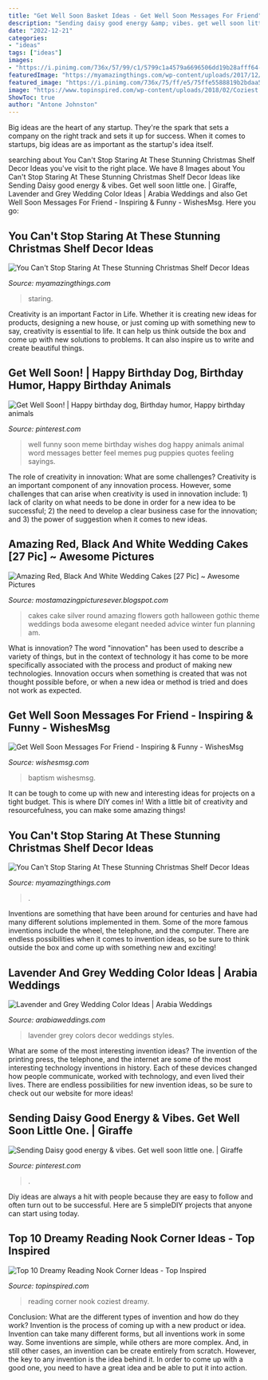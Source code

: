 ```yaml
---
title: "Get Well Soon Basket Ideas - Get Well Soon Messages For Friend"
description: "Sending daisy good energy &amp; vibes. get well soon little one."
date: "2022-12-21"
categories:
- "ideas"
tags: ["ideas"]
images:
- "https://i.pinimg.com/736x/57/99/c1/5799c1a4579a6696506dd19b28afff64--coping-quotes-get-well-wishes.jpg"
featuredImage: "https://myamazingthings.com/wp-content/uploads/2017/12/christmas-shelf-decor-3-.jpg"
featured_image: "https://i.pinimg.com/736x/75/ff/e5/75ffe5588819b2bdaa56bb80ae7154ba--medical-pictures-funny-medical.jpg"
image: "https://www.topinspired.com/wp-content/uploads/2018/02/Coziest.jpg"
ShowToc: true
author: "Antone Johnston"
---
```



Big ideas are the heart of any startup. They're the spark that sets a company on the right track and sets it up for success. When it comes to startups, big ideas are as important as the startup's idea itself. 

	

		
searching about You Can&#039;t Stop Staring At These Stunning Christmas Shelf Decor Ideas you've visit to the right place. We have 8 Images about You Can&#039;t Stop Staring At These Stunning Christmas Shelf Decor Ideas like Sending Daisy good energy &amp; vibes. Get well soon little one. | Giraffe, Lavender and Grey Wedding Color Ideas | Arabia Weddings and also Get Well Soon Messages For Friend - Inspiring &amp; Funny - WishesMsg. Here you go:
		
    
## You Can&#039;t Stop Staring At These Stunning Christmas Shelf Decor Ideas

<img loading=lazy src="https://myamazingthings.com/wp-content/uploads/2017/12/christmas-shelf-decor-3-.jpg" onerror="this.onerror=null;this.src='https://tse1.mm.bing.net/th?id=OIP.NTDYbDqkbJcmVIQpa7wydwHaLH&amp;pid=15.1';" alt="You Can&#039;t Stop Staring At These Stunning Christmas Shelf Decor Ideas">

_Source: myamazingthings.com_

>staring. 

	

Creativity is an important Factor in Life. Whether it is creating new ideas for products, designing a new house, or just coming up with something new to say, creativity is essential to life. It can help us think outside the box and come up with new solutions to problems. It can also inspire us to write and create beautiful things.

    
## Get Well Soon! | Happy Birthday Dog, Birthday Humor, Happy Birthday Animals

<img loading=lazy src="https://i.pinimg.com/736x/57/99/c1/5799c1a4579a6696506dd19b28afff64--coping-quotes-get-well-wishes.jpg" onerror="this.onerror=null;this.src='https://tse4.mm.bing.net/th?id=OIP.NqTTbMGKAB9GbsSXNJnSZQAAAA&amp;pid=15.1';" alt="Get Well Soon! | Happy birthday dog, Birthday humor, Happy birthday animals">

_Source: pinterest.com_

>well funny soon meme birthday wishes dog happy animals animal word messages better feel memes pug puppies quotes feeling sayings. 

	

The role of creativity in innovation: What are some challenges?
Creativity is an important component of any innovation process. However, some challenges that can arise when creativity is used in innovation include: 1) lack of clarity on what needs to be done in order for a new idea to be successful; 2) the need to develop a clear business case for the innovation; and 3) the power of suggestion when it comes to new ideas.

    
## Amazing Red, Black And White Wedding Cakes [27 Pic] ~ Awesome Pictures

<img loading=lazy src="http://1.bp.blogspot.com/-nVy-SqOPTx4/UKvvJGednWI/AAAAAAAAAm0/7BZV3V8Gu40/s1600/Red,+Black+And+White+Wedding+Cakes+20.jpg" onerror="this.onerror=null;this.src='https://tse2.mm.bing.net/th?id=OIP.MgxAK80FWqmJHVGnyBYT7AAAAA&amp;pid=15.1';" alt="Amazing Red, Black And White Wedding Cakes [27 Pic] ~ Awesome Pictures">

_Source: mostamazingpicturesever.blogspot.com_

>cakes cake silver round amazing flowers goth halloween gothic theme weddings boda awesome elegant needed advice winter fun planning am. 

	

What is innovation?
The word "innovation" has been used to describe a variety of things, but in the context of technology it has come to be more specifically associated with the process and product of making new technologies. Innovation occurs when something is created that was not thought possible before, or when a new idea or method is tried and does not work as expected.

    
## Get Well Soon Messages For Friend - Inspiring &amp; Funny - WishesMsg

<img loading=lazy src="https://www.wishesmsg.com/wp-content/uploads/Best-Get-Well-Soon-Wishes-and-Messages-For-Friend-825x510.jpg" onerror="this.onerror=null;this.src='https://tse4.mm.bing.net/th?id=OIP.AgOCBHRullblEC0G0eI4JwHaEl&amp;pid=15.1';" alt="Get Well Soon Messages For Friend - Inspiring &amp; Funny - WishesMsg">

_Source: wishesmsg.com_

>baptism wishesmsg. 

	

It can be tough to come up with new and interesting ideas for projects on a tight budget. This is where DIY comes in! With a little bit of creativity and resourcefulness, you can make some amazing things!

    
## You Can&#039;t Stop Staring At These Stunning Christmas Shelf Decor Ideas

<img loading=lazy src="https://myamazingthings.com/wp-content/uploads/2017/12/christmas-shelf-decor-5-.jpg" onerror="this.onerror=null;this.src='https://tse3.mm.bing.net/th?id=OIP.BNe1PQmjJ3u4dWrWIUaw_AHaKt&amp;pid=15.1';" alt="You Can&#039;t Stop Staring At These Stunning Christmas Shelf Decor Ideas">

_Source: myamazingthings.com_

>. 

	

Inventions are something that have been around for centuries and have had many different solutions implemented in them. Some of the more famous inventions include the wheel, the telephone, and the computer. There are endless possibilities when it comes to invention ideas, so be sure to think outside the box and come up with something new and exciting!

    
## Lavender And Grey Wedding Color Ideas | Arabia Weddings

<img loading=lazy src="https://www.arabiaweddings.com/sites/default/files/styles/max750/public/tips/2015/12/lavender_and_grey_wedding_ideas.jpg?itok=fgVvXngE" onerror="this.onerror=null;this.src='https://tse3.mm.bing.net/th?id=OIP.Mp5rw_fEgdnU6bb7KzslygHaLL&amp;pid=15.1';" alt="Lavender and Grey Wedding Color Ideas | Arabia Weddings">

_Source: arabiaweddings.com_

>lavender grey colors decor weddings styles. 

	

What are some of the most interesting invention ideas?
The invention of the printing press, the telephone, and the internet are some of the most interesting technology inventions in history. Each of these devices changed how people communicate, worked with technology, and even lived their lives. There are endless possibilities for new invention ideas, so be sure to check out our website for more ideas!

    
## Sending Daisy Good Energy &amp; Vibes. Get Well Soon Little One. | Giraffe

<img loading=lazy src="https://i.pinimg.com/736x/75/ff/e5/75ffe5588819b2bdaa56bb80ae7154ba--medical-pictures-funny-medical.jpg" onerror="this.onerror=null;this.src='https://tse3.mm.bing.net/th?id=OIP.bwOfY2NnOJqo6m1uCI6UywHaJ3&amp;pid=15.1';" alt="Sending Daisy good energy &amp; vibes. Get well soon little one. | Giraffe">

_Source: pinterest.com_

>. 

	

Diy ideas are always a hit with people because they are easy to follow and often turn out to be successful. Here are 5 simpleDIY projects that anyone can start using today.

    
## Top 10 Dreamy Reading Nook Corner Ideas - Top Inspired

<img loading=lazy src="https://www.topinspired.com/wp-content/uploads/2018/02/Coziest.jpg" onerror="this.onerror=null;this.src='https://tse1.mm.bing.net/th?id=OIP.Nwtendtshrsq-yYS9r_ZXAHaJ6&amp;pid=15.1';" alt="Top 10 Dreamy Reading Nook Corner Ideas - Top Inspired">

_Source: topinspired.com_

>reading corner nook coziest dreamy. 

	

Conclusion: What are the different types of invention and how do they work?
Invention is the process of coming up with a new product or idea. Invention can take many different forms, but all inventions work in some way. Some inventions are simple, while others are more complex. And, in still other cases, an invention can be create entirely from scratch. However, the key to any invention is the idea behind it. In order to come up with a good one, you need to have a great idea and be able to put it into action.


